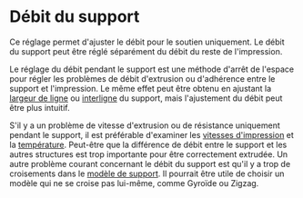 Débit du support
===

Ce réglage permet d'ajuster le débit pour le soutien uniquement. Le débit du support peut être réglé séparément du débit du reste de l'impression.

Le réglage du débit pendant le support est une méthode d'arrêt de l'espace pour régler les problèmes de débit d'extrusion ou d'adhérence entre le support et l'impression. Le même effet peut être obtenu en ajustant la [largeur de ligne](../resolution/support_line_width.md) ou [interligne](../support_line_distance.md) du support, mais l'ajustement du débit peut être plus intuitif.

S'il y a un problème de vitesse d'extrusion ou de résistance uniquement pendant le support, il est préférable d'examiner les [vitesses d'impression](../speed/speed_support.md) et la [température](./material_print_temperature.md). Peut-être que la différence de débit entre le support et les autres structures est trop importante pour être correctement extrudée. Un autre problème courant concernant le débit du support est qu'il y a trop de croisements dans le [modèle de support](../support/support_pattern.md). Il pourrait être utile de choisir un modèle qui ne se croise pas lui-même, comme Gyroïde ou Zigzag.
